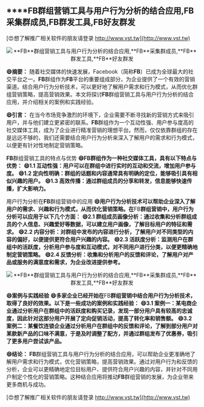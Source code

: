 ## ****FB**群组营销工具与用户行为分析的结合应用,**FB**采集群成员,**FB**群发工具,**FB**好友群发**

[😍想了解推广相关软件的朋友请登录 http://www.vst.tw](http://www.vst.tw)

 <center><img src="https://vst.tw/MP4/tuiguang/png/5.png" alt="**FB**群组营销工具与用户行为分析的结合应用,**FB**采集群成员,**FB**群发工具,**FB**好友群发"></center>

**😄摘要：**
随着社交媒体的快速发展，Facebook（简称**FB**）已成为全球最大的社交平台之一。**FB**群组作为**FB**平台的重要组成部分，为企业提供了一个有效的营销渠道。结合用户行为分析技术，可以更好地了解用户需求和行为模式，从而优化群组营销策略，提高营销效果。本文将探讨**FB**群组营销工具与用户行为分析的结合应用，并介绍相关的案例和实践经验。

**😄引言：**
在当今市场竞争激烈的环境下，企业需要不断寻找新的营销方式来吸引用户，并与他们建立更紧密的联系。**FB**群组作为一个互动性强、用户参与度高的社交媒体工具，成为了企业进行精准营销的理想平台。然而，仅仅依靠群组的存在是远远不够的，我们还需要结合用户行为分析来深入了解用户的需求和行为模式，以便更有针对性地制定营销策略。

**FB**群组营销工具的特点与优势
**😄**FB**群组作为一种社交媒体工具，具有以下特点与优势：**
**😄1.1 互动性强：用户可以在群组中进行实时的互动和交流，增加用户参与度。**
**😄1.2 定向性明确：群组的话题和内容通常具有明确的定位，能够吸引具有相似兴趣的用户。**
**😄1.3 高效传播：通过群组成员的分享和转发，信息能够快速传播，扩大影响力。**

用户行为分析在**FB**群组营销中的应用
**😄用户行为分析技术可以帮助企业深入了解用户的需求、兴趣和行为模式，从而优化营销策略。在**FB**群组营销中，用户行为分析可以应用于以下几个方面：**
**😄2.1 群组成员画像分析：通过收集和分析群组成员的个人信息、兴趣爱好等数据，可以建立用户画像，了解目标用户的特征和需求。**
**😄2.2 内容分析：对群组中发布的内容进行分析，了解用户对不同类型的内容的偏好，以便提供更符合用户兴趣的内容。**
**😄2.3 活跃度分析：监测用户在群组中的活跃度，分析用户参与度和互动模式，对不同用户进行分类，以便更精确地制定营销策略。**
**😄2.4 反馈分析：收集和分析用户的反馈和评论，了解用户对产品或服务的满意度和需求，为企业改进提供参考。**

 <center><img src="https://vst.tw/MP4/tuiguang/png/2.png" alt="**FB**群组营销工具与用户行为分析的结合应用,**FB**采集群成员,**FB**群发工具,**FB**好友群发"></center>

**😄案例与实践经验**
**😄多家企业已经开始在**FB**群组营销中结合用户行为分析技术，取得了良好的效果。以下是一些成功的案例和实践经验：**
**😄3.1 案例一：某电商企业通过分析用户在群组中的活跃度和购买记录，发现一部分用户具有较高的忠诚度，因此针对这部分用户开展了定向促销活动，提高了转化率和销售额。**
**😄3.2 案例二：某餐饮连锁企业通过分析用户在群组中的反馈和评论，了解到部分用户对某款新产品的口味不满意，于是及时调整了配方，并通过群组发布了优惠券，吸引了更多用户尝试该产品。**

**😄结论：**
**FB**群组营销工具与用户行为分析的结合应用，可以帮助企业更准确地了解用户需求和行为模式，优化营销策略，提高营销效果。通过对用户行为和反馈的分析，企业可以更精确地定位目标用户、提供符合用户兴趣的内容，并针对不同用户制定个性化的营销策略。这种结合应用将推动**FB**群组营销的发展，为企业带来更多商机与成功。

[😍想了解推广相关软件的朋友请登录 http://www.vst.tw](http://www.vst.tw)




